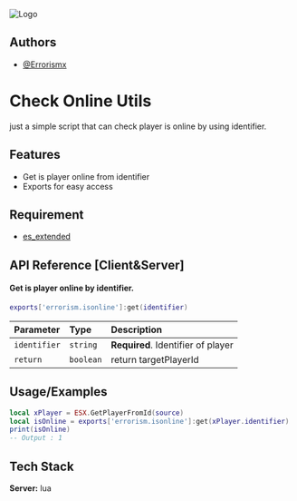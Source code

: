 
![Logo](https://cdn.errorism.cc/errorism_scripts_banner.png)


## Authors

- [@Errorismx](https://www.github.com/Errorismx)


# Check Online Utils

just a simple script that can check player is online by using identifier.


## Features

- Get is player online from identifier
- Exports for easy access

## Requirement

- [es_extended](https://github.com/esx-framework/esx_core)

## API Reference [Client&Server]

#### Get is player online by identifier.
```lua
exports['errorism.isonline']:get(identifier)
```
| Parameter | Type     | Description                |
| :-------- | :------- | :------------------------- |
| `identifier` | `string` | **Required**. Identifier of player |
| `return` | `boolean` | return targetPlayerId |


## Usage/Examples

```lua
local xPlayer = ESX.GetPlayerFromId(source)
local isOnline = exports['errorism.isonline']:get(xPlayer.identifier)
print(isOnline)
-- Output : 1
```

## Tech Stack

**Server:** lua

